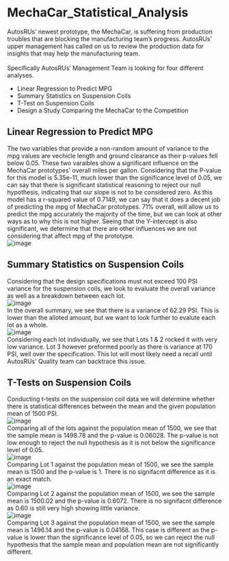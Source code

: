 # MechaCar_Statistical_Analysis
AutosRUs’ newest prototype, the MechaCar, is suffering from production troubles that are blocking the manufacturing team’s progress. AutosRUs’ upper management has called on us to review the production data for insights that may help the manufacturing team.<br>
<br>
Specifically AutosRUs’ Management Team is looking for four different analyses. <br>
* Linear Regression to Predict MPG
* Summary Statistics on Suspension Coils
* T-Test on Suspension Coils
* Design a Study Comparing the MechaCar to the Competition
## Linear Regression to Predict MPG
The two variables that provide a non-random amount of variance to the mpg values are vechicle length and ground clearance as their p-values fell below 0.05. These two varaibles show a significant influence on the MechaCar prototypes' overall miles per gallon. Considering that the P-value for this model is 5.35e-11, much lower than the significance level of 0.05, we can say that there is significant statistical reasoning to reject our null hypothesis, indicating that our slope is not to be considered zero. As this model has a r-squared value of 0.7149, we can say that it does a decent job of predicting the mpg of MechaCar prototypes. 71% overall, will allow us to predict the mpg accurately the majority of the time, but we can look at other ways as to why this is not higher. Seeing that the Y-intercept is also significant, we determine that there are other influences we are not considering that affect mpg of the prototype.<br>
![image](https://user-images.githubusercontent.com/101231388/176707901-0ea8ec9b-1b18-411c-be4c-b6d2c735b9fc.png)<br>
## Summary Statistics on Suspension Coils
Considering that the design specifications must not exceed 100 PSI variance for the suspension coils, we look to evaluate the overall variance as well as a breakdown between each lot. <br>
![image](https://user-images.githubusercontent.com/101231388/176713337-276384d5-010d-49f9-bdf5-141d33121947.png)<br>
In the overall summary, we see that there is a variance of 62.29 PSI. This is lower than the alloted amount, but we want to look further to evalute each lot as a whole.<br>
![image](https://user-images.githubusercontent.com/101231388/176713370-9a0d6062-f111-459f-8031-3f3a97e5b555.png)<br>
Considering each lot individually, we see that Lots 1 & 2 rocked it with very low variance. Lot 3 however preformed poorly as there is variance at 170 PSI, well over the specification. This lot will most likely need a recall until AutosRUs' Quality team can backtrace this issue.
## T-Tests on Suspension Coils
Conducting t-tests on the suspension coil data we will determine whether there is statistical differences between the mean and the given population mean of 1500 PSI.<br>
![image](https://user-images.githubusercontent.com/101231388/176717371-b45a918f-5adb-4874-b43e-327af99963ed.png)<br>
Comparing all of the lots against the population mean of 1500, we see that the sample mean is 1498.78 and the p-value is 0.06028. The p-value is not low enough to reject the null hypothesis as it is not below the significance level of 0.05.<br>
![image](https://user-images.githubusercontent.com/101231388/176719019-9d0a7f26-8cf1-4f5a-aa07-560302ad7d0f.png)<br>
Comparing Lot 1 against the population mean of 1500, we see the sample mean is 1500 and the p-value is 1. There is no signifacnt difference as it is an exact match.<br>
![image](https://user-images.githubusercontent.com/101231388/176720368-b43f57c4-84a2-4882-bfcc-c6d9b9ecace6.png)<br>
Comparing Lot 2 against the population mean of 1500, we see the sample mean is 1500.02 and the p-value is 0.6072. There is no signifacnt difference as 0.60 is still very high showing little variance. <br>
![image](https://user-images.githubusercontent.com/101231388/176720888-819d2bff-1541-456b-863b-e5fcc05aaf28.png)<br>
Comparing Lot 3 against the population mean of 1500, we see the sample mean is 1496.14 and the p-value is 0.04168. This case is different as the p-value is lower than the significance level of 0.05, so we can reject the null hypothesis that the sample mean and population mean are not significantly different. <br>

